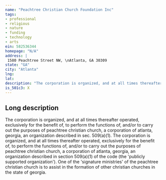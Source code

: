 ```yaml
---
name: "Peachtree Christian Church Foundation Inc"
tags:
- professional
- religious
- nature
- funding
- technology
- arts
ein: 582536344
homepage: "N/A"
address: |
 1580 Peachtree Street NW, \nAtlanta, GA 30309
state: "GA"
city: "Atlanta"
lng: 
lat: 
description: "The corporation is organized, and at all times thereafter operated, exclusively for the benefit of, to perform the functions of, and/or to carry out the purposes of peachtree christian church, a corporation of atlanta, georgia, an organization described in sec. 509(a)(1). "
is_501c3: X
---
```


## Long description

The corporation is organized, and at all times thereafter operated, exclusively for the benefit of, to perform the functions of, and/or to carry out the purposes of peachtree christian church, a corporation of atlanta, georgia, an organization described in sec. 509(a)(1). The corporation is organized, and at all times thereafter operated, exclusively for the benefit of, to perform the functions of, and/or to carry out the purposes of peachtree christian church, a corporation of atlanta, georgia, an organization described in section 509(a)(1) of the code (the 'publicly supported organization'). One of the 'signature ministries' of the peachtree christian church is to assist in the formation of other christian churches in the state of georgia. 
